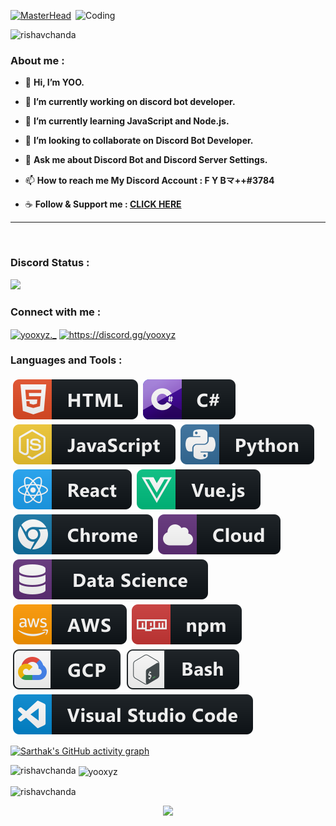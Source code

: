 [![MasterHead](https://tapendrapandey.com.np/wp-content/uploads/2020/09/head.gif)](https://rishavchanda.io)
<img align="right" alt="Coding" width="400" src="https://i.pinimg.com/originals/54/e3/7d/54e37d8074ebcde1d96c77d7b2a7f310.gif">

<p align="left"> <img src="https://komarev.com/ghpvc/?username=rishavchanda&label=Profile%20views&color=0e75b6&style=flat" alt="rishavchanda" /> </p>

<h3 align="left">About me :</h3>

- 👋 **Hi, I’m YOO.**

- 🔭 **I’m currently working on discord bot developer.**

- 🌱 **I’m currently learning JavaScript and Node.js.**

- 👯 **I’m looking to collaborate on Discord Bot Developer.**

- 💬 **Ask me about Discord Bot and Discord Server Settings.**

- 📫 **How to reach me My Discord Account : F Y B龴++#3784**

- ☕ **Follow & Support me : [CLICK HERE](https://linktr.ee/yooxyz)**

*************
<br />

<h3 align="left">Discord Status :</h3>

<L align="left">

<a href="https://discord.com/users/861557890337996821">

<img height="80px" src="https://discord.c99.nl/widget/theme-1/861557890337996821.png" />

</a>
  
<h3 align="left">Connect with me :</h3>
<p align="left">
<a href="https://instagram.com/yooxyz._" target="blank"><img align="center" src="https://raw.githubusercontent.com/rahuldkjain/github-profile-readme-generator/master/src/images/icons/Social/instagram.svg" alt="yooxyz._" height="30" width="40" /></a>
<a href="https://discord.gg/https://discord.gg/yooxyz" target="blank"><img align="center" src="https://raw.githubusercontent.com/rahuldkjain/github-profile-readme-generator/master/src/images/icons/Social/discord.svg" alt="https://discord.gg/yooxyz" height="30" width="40" /></a>
</p>

### Languages and Tools :


<img src="https://raw.githubusercontent.com/8bithemant/8bithemant/master/svg/dev/languages/html.svg" alt="Twitter" style="vertical-align:top; margin:4px"><img src="https://raw.githubusercontent.com/8bithemant/8bithemant/master/svg/dev/languages/csharp.svg" alt="csharp" style="vertical-align:top; margin:4px"><img src="https://raw.githubusercontent.com/8bithemant/8bithemant/master/svg/dev/languages/js.svg" alt="js" style="vertical-align:top; margin:4px"><img src="https://raw.githubusercontent.com/8bithemant/8bithemant/master/svg/dev/languages/python.svg" alt="python" style="vertical-align:top; margin:4px"><img src="https://raw.githubusercontent.com/8bithemant/8bithemant/master/svg/dev/frameworks/react.svg" alt="react" style="vertical-align:top; margin:4px"><img src="https://raw.githubusercontent.com/8bithemant/8bithemant/master/svg/dev/frameworks/vue.svg" alt="vue" style="vertical-align:top; margin:4px"><img src="https://raw.githubusercontent.com/8bithemant/8bithemant/master/svg/dev/misc/chrome.svg" alt="chrome" style="vertical-align:top; margin:4px"><img src="https://raw.githubusercontent.com/8bithemant/8bithemant/master/svg/dev/misc/cloud.svg" alt="cloud" style="vertical-align:top; margin:4px"><img src="https://raw.githubusercontent.com/8bithemant/8bithemant/master/svg/dev/misc/datascience.svg" alt="datascience" style="vertical-align:top; margin:4px"><img src="https://raw.githubusercontent.com/8bithemant/8bithemant/master/svg/dev/services/aws.svg" alt="aws" style="vertical-align:top; margin:4px"><img src="https://raw.githubusercontent.com/8bithemant/8bithemant/master/svg/dev/services/npm.svg" alt="npm" style="vertical-align:top; margin:4px"><img src="https://raw.githubusercontent.com/8bithemant/8bithemant/master/svg/dev/services/gcp.svg" alt="gcp" style="vertical-align:top; margin:4px"><img src="https://raw.githubusercontent.com/8bithemant/8bithemant/master/svg/dev/tools/bash.svg" alt="bash" style="vertical-align:top; margin:4px"><img src="https://raw.githubusercontent.com/8bithemant/8bithemant/master/svg/dev/tools/visualstudio_code.svg" alt="vscode" style="vertical-align:top; margin:4px">

</p>
  

[![Sarthak's GitHub activity graph](https://activity-graph.herokuapp.com/graph?username=yooxyz&&theme=xcode)](https://github.com/yooxyz)

  <p><img align="left" src="https://github-readme-stats.vercel.app/api/top-langs?username=rishavchanda&show_icons=true&locale=en&layout=compact&theme=tokyonight" alt="rishavchanda" /></p>
  
<p>&nbsp;<img align="center" src="https://github-readme-stats.vercel.app/api?username=yooxyz&show_icons=true&locale=en&theme=tokyonight" alt="yooxyz" /></p>

<p><img align="center" src="https://github-readme-streak-stats.herokuapp.com/?user=rishavchanda&&theme=tokyonight" alt="rishavchanda" /></p>


  <p align="center"> <img src="https://github.com/rickjosee/rickjosee/blob/output/github-contribution-grid-snake.svg"/> </p>
